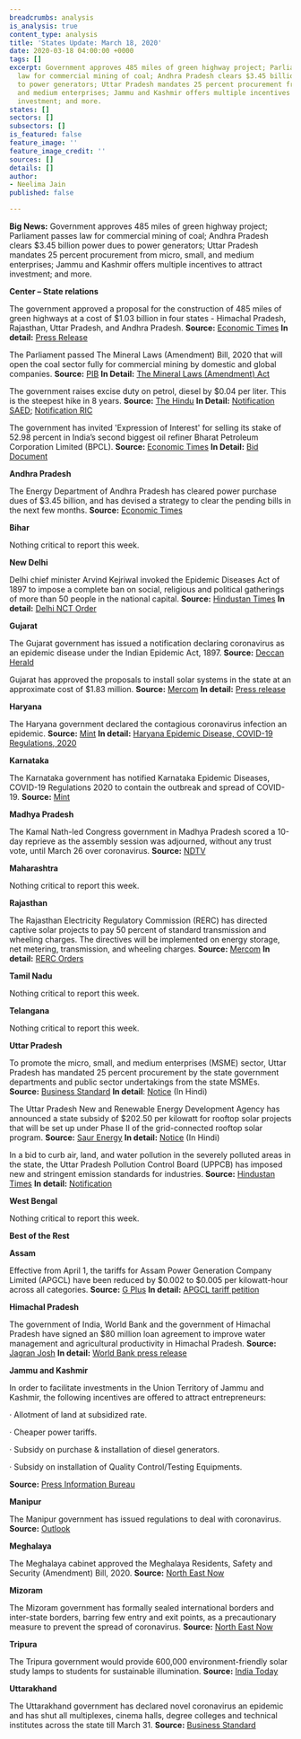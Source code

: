 ```yaml
---
breadcrumbs: analysis
is_analysis: true
content_type: analysis
title: 'States Update: March 18, 2020'
date: 2020-03-18 04:00:00 +0000
tags: []
excerpt: Government approves 485 miles of green highway project; Parliament passes
  law for commercial mining of coal; Andhra Pradesh clears $3.45 billion power dues
  to power generators; Uttar Pradesh mandates 25 percent procurement from micro, small,
  and medium enterprises; Jammu and Kashmir offers multiple incentives to attract
  investment; and more.
states: []
sectors: []
subsectors: []
is_featured: false
feature_image: ''
feature_image_credit: ''
sources: []
details: []
author:
- Neelima Jain
published: false

---
```

**Big News:** Government approves 485 miles of green highway project; Parliament passes law for commercial mining of coal; Andhra Pradesh clears $3.45 billion power dues to power generators; Uttar Pradesh mandates 25 percent procurement from micro, small, and medium enterprises; Jammu and Kashmir offers multiple incentives to attract investment; and more.

**Center – State relations**

The government approved a proposal for the construction of 485 miles of green highways at a cost of $1.03 billion in four states - Himachal Pradesh, Rajasthan, Uttar Pradesh, and Andhra Pradesh. **Source:** [Economic Times](https://auto.economictimes.indiatimes.com/news/industry/government-approves-rs-7660-crore-green-highway-project-in-four-states-including-up/74613384) **In detail:** [Press Release](https://pib.gov.in/newsite/PrintRelease.aspx?relid=200208)

The Parliament passed The Mineral Laws (Amendment) Bill, 2020 that will open the coal sector fully for commercial mining by domestic and global companies. **Source:** [PIB](https://pib.gov.in/newsite/PrintRelease.aspx?relid=200123) **In Detail:** [The Mineral Laws (Amendment) Act](https://coal.nic.in/sites/upload_files/coal/files/curentnotices/gazette%20biil17032020.pdf)

The government raises excise duty on petrol, diesel by $0.04 per liter. This is the steepest hike in 8 years. **Source:** [The Hindu](https://www.thehindu.com/news/national/govt-raises-excise-duty-on-petrol-diesel-by-3-per-litre/article31067184.ece) **In Detail:** [Notification](http://www.cbic.gov.in/resources/htdocs-cbec/excise/cx-act/notifications/notfns-2020/cx-tarr2020/ce03-2020.pdf) [SAED](http://www.cbic.gov.in/resources/htdocs-cbec/excise/cx-act/notifications/notfns-2020/cx-tarr2020/ce03-2020.pdf); [Notification RIC](http://www.cbic.gov.in/resources/htdocs-cbec/excise/cx-act/notifications/notfns-2020/cx-tarr2020/ce04-2020.pdf)

The government has invited 'Expression of Interest' for selling its stake of 52.98 percent in India’s second biggest oil refiner Bharat Petroleum Corporation Limited (BPCL). **Source:** [Economic Times](https://economictimes.indiatimes.com/news/economy/policy/government-issues-eoi-for-bpcl/articleshow/74522359.cms?from=mdr) **In Detail:** [Bid Document](https://dipam.gov.in/sites/default/files/Project%20Fuel%20PIM_vf.pdf?download=1)

**Andhra Pradesh**

The Energy Department of Andhra Pradesh has cleared power purchase dues of $3.45 billion, and has devised a strategy to clear the pending bills in the next few months. **Source:** [Economic Times](https://economictimes.indiatimes.com/industry/energy/power/andhra-discoms-clear-rs-600-crore-dues-to-green-power-firms/articleshow/74648465.cms)

**Bihar**

Nothing critical to report this week.

**New Delhi**

Delhi chief minister Arvind Kejriwal invoked the Epidemic Diseases Act of 1897 to impose a complete ban on social, religious and political gatherings of more than 50 people in the national capital. **Source:** [Hindustan Times](https://www.hindustantimes.com/india-news/gatherings-of-more-than-50-people-banned-in-delhi-over-coronavirus-weddings-exempted-says-arvind-kejriwal/story-8EqD0ynDHzBSN2VPIIiMqJ.html) **In detail:** [Delhi NCT Order](http://health.delhigovt.nic.in/wps/wcm/connect/fd70da004d914de6a4f6f7982ee7a5c7/order16.pdf?MOD=AJPERES&lmod=-490533228&CACHEID=fd70da004d914de6a4f6f7982ee7a5c7)

**Gujarat**

The Gujarat government has issued a notification declaring coronavirus as an epidemic disease under the Indian Epidemic Act, 1897. **Source:** [Deccan Herald](https://www.deccanherald.com/national/coronavirus-gujarat-government-issues-epidemic-disease-notification-813972.html)

Gujarat has approved the proposals to install solar systems in the state at an approximate cost of $1.83 million. **Source:** [Mercom](https://mercomindia.com/gujarat-solar-systems-water-treatment-sewage-projects/) **In detail:** [Press release](https://gujaratindia.gov.in/media/news.htm?NewsID=5Az7uDHIH+eiyRYM3gJRkA==)

**Haryana**

The Haryana government declared the contagious coronavirus infection an epidemic. **Source:** [Mint](https://www.livemint.com/news/india/haryana-government-declares-coronavirus-an-epidemic-as-cases-rise-in-india-11583993738096.html) **In detail:** [Haryana Epidemic Disease, COVID-19 Regulations, 2020](http://www.nhmharyana.gov.in/WriteReadData/userfiles/file/CoronaVirus/notification%20COVID-19.pdf)

**Karnataka**

The Karnataka government has notified Karnataka Epidemic Diseases, COVID-19 Regulations 2020 to contain the outbreak and spread of COVID-19. **Source:** [Mint](https://www.livemint.com/news/india/karnataka-notifies-regulations-to-tackle-covid-19-11583943973751.html)

**Madhya Pradesh**

The Kamal Nath-led Congress government in Madhya Pradesh scored a 10-day reprieve as the assembly session was adjourned, without any trust vote, until March 26 over coronavirus. **Source:** [NDTV](https://www.ndtv.com/india-news/dont-interfere-kamal-nath-to-governor-who-sought-madhya-pradesh-floor-test-2195406)

**Maharashtra**

Nothing critical to report this week.

**Rajasthan**

The Rajasthan Electricity Regulatory Commission (RERC) has directed captive solar projects to pay 50 percent of standard transmission and wheeling charges. The directives will be implemented on energy storage, net metering, transmission, and wheeling charges. **Source:** [Mercom](https://mercomindia.com/rajasthan-captive-solar-standard-transmission-wheeling-charges/) **In detail:** [RERC Orders](https://rerc.rajasthan.gov.in/rerc-user-files/office-orders)

**Tamil Nadu**

Nothing critical to report this week.

**Telangana**

Nothing critical to report this week.

**Uttar Pradesh**

To promote the micro, small, and medium enterprises (MSME) sector, Uttar Pradesh has mandated 25 percent procurement by the state government departments and public sector undertakings from the state MSMEs. **Source:** [Business Standard](https://www.business-standard.com/article/economy-policy/uttar-pradesh-mandates-25-procurement-from-msmes-by-govt-depts-and-psus-120031500563_1.html) **In detail**: [Notice](http://information.up.nic.in/attachments/CabinetDecisionfile/ad649d69732e1d698b0078fabd3b1909.pdf) (In Hindi)

The Uttar Pradesh New and Renewable Energy Development Agency has announced a state subsidy of $202.50 per kilowatt for rooftop solar projects that will be set up under Phase II of the grid-connected rooftop solar program. **Source:** [Saur Energy](https://www.saurenergy.com/solar-energy-news/uttar-pradesh-announces-rs-15-30-thousand-in-rooftop-solar-subsidies) **In detail:** [Notice](https://upnedasolarrooftopportal.com/ROOFTOP-NOTICE.pdf) (In Hindi)

In a bid to curb air, land, and water pollution in the severely polluted areas in the state, the Uttar Pradesh Pollution Control Board (UPPCB) has imposed new and stringent emission standards for industries. **Source:** [Hindustan Times](https://www.hindustantimes.com/noida/uttar-pradesh-notifies-new-emission-norms-experts-say-crucial-to-increase-staff-strength-of-watchdogs/story-Gs6wA5CvrmHyLwcSG3QjZN.html) **In detail:** [Notification](http://www.uppcb.com/pdf/uppcb_28022020.pdf)

**West Bengal**

Nothing critical to report this week.

**Best of the Rest**

**Assam**

Effective from April 1, the tariffs for Assam Power Generation Company Limited (APGCL) have been reduced by $0.002 to $0.005 per kilowatt-hour across all categories. **Source:** [G Plus](https://www.guwahatiplus.com/daily-news/assam-electricity-tariff-to-fall-by-15-to-40-paise-unit-from-april) **In detail:** [APGCL tariff petition](https://www.apgcl.org/APGCL_Tariff_Petition_FY2020-21_with_annexure.pdf)

**Himachal Pradesh**

The government of India, World Bank and the government of Himachal Pradesh have signed an $80 million loan agreement to improve water management and agricultural productivity in Himachal Pradesh. **Source:** [Jagran Josh](https://www.jagranjosh.com/current-affairs/world-bank-and-himachal-pradesh-signed-usd-80million-loan-to-boost-agriculture-1584073126-1) **In detail:** [World Bank press release](https://www.worldbank.org/en/news/press-release/2020/03/11/world-bank-loan-farming-households-himachal-pradesh-india)

**Jammu and Kashmir**

In order to facilitate investments in the Union Territory of Jammu and Kashmir, the following incentives are offered to attract entrepreneurs:

· Allotment of land at subsidized rate.

· Cheaper power tariffs.

· Subsidy on purchase & installation of diesel generators.

· Subsidy on installation of Quality Control/Testing Equipments.

**Source:** [Press Information Bureau](https://pib.gov.in/newsite/PrintRelease.aspx?relid=200211)

**Manipur**

The Manipur government has issued regulations to deal with coronavirus. **Source:** [Outlook](https://www.outlookindia.com/newsscroll/manipur-government-formulates-regulations-to-tackle-covid19/1760902)

**Meghalaya**

The Meghalaya cabinet approved the Meghalaya Residents, Safety and Security (Amendment) Bill, 2020. **Source:** [North East Now](https://nenow.in/north-east-news/meghalaya/meghalaya-cabinet-approves-meghalaya-residents-safety-and-security-amendment-bill-2020.html)

**Mizoram**

The Mizoram government has formally sealed international borders and inter-state borders, barring few entry and exit points, as a precautionary measure to prevent the spread of coronavirus. **Source:** [North East Now](https://nenow.in/north-east-news/mizoram/mizoram-formally-seals-borders-to-prevent-coronavirus.html)

**Tripura**

The Tripura government would provide 600,000 environment-friendly solar study lamps to students for sustainable illumination. **Source:** [India Today](https://www.indiatoday.in/education-today/news/story/tripura-tripura-govt-state-government-students-poor-children-solar-lamps-1654832-2020-03-12)

**Uttarakhand**

The Uttarakhand government has declared novel coronavirus an epidemic and has shut all multiplexes, cinema halls, degree colleges and technical institutes across the state till March 31. **Source:** [Business Standard](https://www.business-standard.com/article/pti-stories/u-khand-govt-declares-coronavirus-an-epidemic-shuts-schools-colleges-and-cinema-halls-120031500257_1.html)
